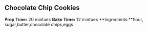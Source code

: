 ## Chocolate Chip Cookies
**Prep Time:** 20 mintues
**Bake Time:** 12 mintues
**Ingredients:**flour, sugar,butter,chocolate chips,eggs
